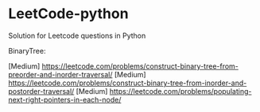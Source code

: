 # LeetCode-python
Solution for Leetcode questions in Python

BinaryTree:
  
  [Medium] https://leetcode.com/problems/construct-binary-tree-from-preorder-and-inorder-traversal/
  [Medium] https://leetcode.com/problems/construct-binary-tree-from-inorder-and-postorder-traversal/
  [Medium] https://leetcode.com/problems/populating-next-right-pointers-in-each-node/
